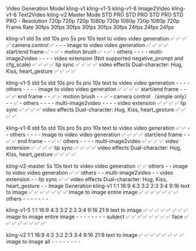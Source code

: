 Video Generation
Model	kling-v1	kling-v1-5	kling-v1-6 Image2Video	kling-v1-6 Text2Video	kling-v2 Master
Mode	STD	PRO	STD	PRO	STD	PRO	STD	PRO	-
Resolution	720p	720p	720p	1080p	720p	1080p	720p	1080p	720p
Frame Rate	30fps	30fps	30fps	30fps	30fps	30fps	24fps	24fps	24fps


kling-v1	std 5s	std 10s	pro 5s	pro 10s
text to video	video generation	✅	✅	✅	✅
camera control	✅	-	-	-
image to video	video generation	✅	✅	✅	✅
start/end frame	✅	-	✅	-
motion brush	✅	-	✅	-
others	-	-	-	-
multi-image2video	-	-	-	-
video extension
(Not supported negative_prompt and cfg_scale)	✅	✅	✅	✅
lip sync	✅	✅	✅	✅
video effects
Dual-character: Hug, Kiss, heart_gesture	✅	✅	✅	✅


kling-v1-5	std 5s	std 10s	pro 5s	pro 10s
text to video	video generation	-	-	-	-
others	-	-	-	-
image to video	video generation	✅	✅	✅	✅
start/end frame	-	-	✅	✅
end frame	-	-	✅	✅
motion brush	-	-	✅	-
camera control
（simple only）	-	-	✅	-
others	-	-	-	-
multi-image2video	-	-	-	-
video extension	✅	✅	✅	✅
lip sync	✅	✅	✅	✅
video effects
Dual-character: Hug, Kiss, heart_gesture	✅	✅	✅	✅


kling-v1-6	std 5s	std 10s	pro 5s	pro 10s
text to video	video generation	✅	✅	-	-
others	-	-	-	-
image to video	video generation	✅	✅	✅	✅
start/end frame	-	-	✅	✅
end frame	-	-	✅	✅
others	-	-	-	-
multi-image2video	✅	✅	✅	✅
video extension	✅	✅	✅	✅
lip sync	✅	✅	✅	✅
video effects
Dual-character: Hug, Kiss, heart_gesture	✅	✅	✅	✅


kling-v2-master	5s	10s
text to video	video generation	✅	✅
others	-	-
image to video	video generation	✅	✅
others	-	-
multi-image2video	-	-
video extension	-	-
lip sync	✅	✅
video effects
Dual-character: Hug, Kiss, heart_gesture	-	-
Image Generation
kling-v1	1:1	16:9	4:3	3:2	2:3	3:4	9:16
text to image	✅	✅	✅	✅	✅	✅	✅
image to image	entire image	✅	✅	✅	✅	✅	✅	✅
others	-	-	-	-	-	-	-


kling-v1-5	1:1	16:9	4:3	3:2	2:3	3:4	9:16	21:9
text to image	✅	✅	✅	✅	✅	✅	✅	✅
image to image	entire image	-	-	-	-	-	-	-	-
subject	✅	✅	✅	✅	✅	✅	✅	✅
face	✅	✅	✅	✅	✅	✅	✅	✅


kling-v2	1:1	16:9	4:3	3:2	2:3	3:4	9:16	21:9
text to image	✅	✅	✅	✅	✅	✅	✅	✅
image to image	all	-	-	-	-	-	-	-	-
